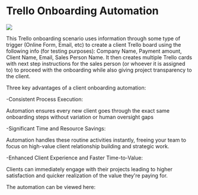 # Trello Onboarding Automation

<p>
<img src="https://i.imgur.com/iHgLKfg.png alt"Resource Group"/?
</p>


This Trello onboarding scenario uses information through some type of trigger (Online Form, Email, etc) to create a client Trello board using the following info (for testing purposes): Company Name, Payment amount, Client Name, Email, Sales Person Name. It then creates multiple Trello cards with next step instructions for the sales person (or whoever it is assigned to) to proceed with the onboarding while also giving project transparency to the client.  


Three key advantages of a client onboarding automation:

-Consistent Process Execution:

Automation ensures every new client goes through the exact same onboarding steps without variation or human oversight gaps 


-Significant Time and Resource Savings:

 Automation handles these routine activities instantly, freeing your team to focus on high-value client relationship building and strategic work. 


-Enhanced Client Experience and Faster Time-to-Value:

 Clients can immediately engage with their projects leading to higher satisfaction and quicker realization of the value they're paying for.

 The automation can be viewed here:

<script type="module" src="[https://cdn.jsdelivr.net/npm/lite-vimeo-embed/+esm](https://vimeo.com/1088017457?share=copy)"></script>
